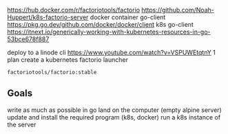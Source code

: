 https://hub.docker.com/r/factoriotools/factorio
https://github.com/Noah-Huppert/k8s-factorio-server
docker container go-client
https://pkg.go.dev/github.com/docker/docker/client
k8s go-client
https://itnext.io/generically-working-with-kubernetes-resources-in-go-53bce678f887

deploy to a linode cli
https://www.youtube.com/watch?v=VSPUWEtqtnY
1
plan create a kubernetes factorio launcher

```
factoriotools/factorio:stable
```

## Goals

write as much as possible in go
land on the computer (empty alpine server)
update and install the required program (k8s, docker)
run a k8s instance of the server
